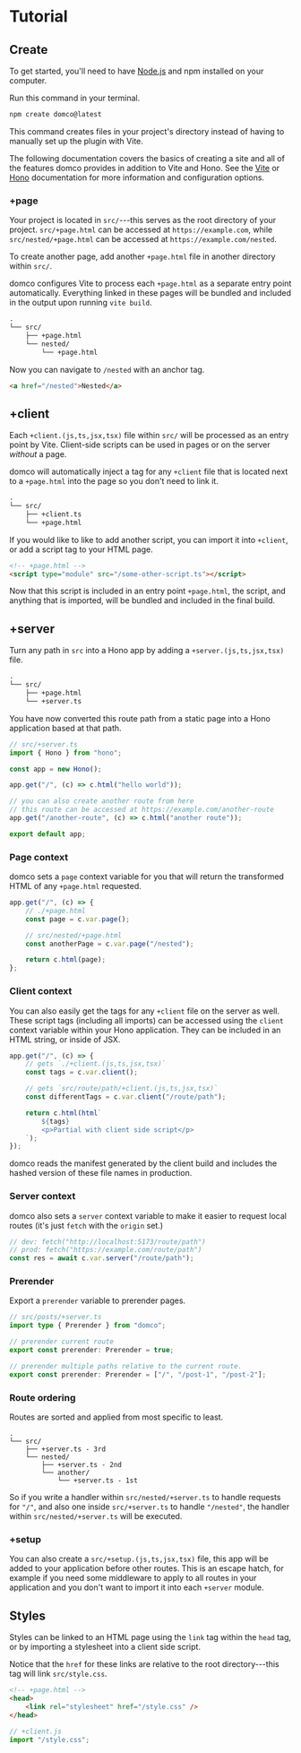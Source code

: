 # Tutorial

## Create

To get started, you'll need to have [Node.js](https://nodejs.org) and npm installed on your computer.

Run this command in your terminal.

```bash
npm create domco@latest
```

This command creates files in your project's directory instead of having to manually set up the plugin with Vite.

The following documentation covers the basics of creating a site and all of the features domco provides in addition to Vite and Hono. See the [Vite](https://vitejs.dev/) or [Hono](https://hono.dev) documentation for more information and configuration options.

### +page

Your project is located in `src/`---this serves as the root directory of your project. `src/+page.html` can be accessed at `https://example.com`, while `src/nested/+page.html` can be accessed at `https://example.com/nested`.

To create another page, add another `+page.html` file in another directory within `src/`.

domco configures Vite to process each `+page.html` as a separate entry point automatically. Everything linked in these pages will be bundled and included in the output upon running `vite build`.

```txt {5}
.
└── src/
	├── +page.html
	└── nested/
		└── +page.html
```

Now you can navigate to `/nested` with an anchor tag.

```html
<a href="/nested">Nested</a>
```

## +client

Each `+client.(js,ts,jsx,tsx)` file within `src/` will be processed as an entry point by Vite. Client-side scripts can be used in pages or on the server _without_ a page.

domco will automatically inject a tag for any `+client` file that is located next to a `+page.html` into the page so you don't need to link it.

```txt {3}
.
└── src/
	├── +client.ts
	└── +page.html
```

If you would like to like to add another script, you can import it into `+client`, or add a script tag to your HTML page.

```html
<!-- +page.html -->
<script type="module" src="/some-other-script.ts"></script>
```

Now that this script is included in an entry point `+page.html`, the script, and anything that is imported, will be bundled and included in the final build.

## +server

Turn any path in `src` into a Hono app by adding a `+server.(js,ts,jsx,tsx)` file.

```txt {4}
.
└── src/
	├── +page.html
	└── +server.ts
```

You have now converted this route path from a static page into a Hono application based at that path.

```ts
// src/+server.ts
import { Hono } from "hono";

const app = new Hono();

app.get("/", (c) => c.html("hello world"));

// you can also create another route from here
// this route can be accessed at https://example.com/another-route
app.get("/another-route", (c) => c.html("another route"));

export default app;
```

### Page context

domco sets a `page` context variable for you that will return the transformed HTML of any `+page.html` requested.

```ts
app.get("/", (c) => {
	// ./+page.html
	const page = c.var.page();

	// src/nested/+page.html
	const anotherPage = c.var.page("/nested");

	return c.html(page);
};
```

### Client context

You can also easily get the tags for any `+client` file on the server as well. These script tags (including all imports) can be accessed using the `client` context variable within your Hono application. They can be included in an HTML string, or inside of JSX.

```ts {3,9}
app.get("/", (c) => {
	// gets `./+client.(js,ts,jsx,tsx)`
	const tags = c.var.client();

	// gets `src/route/path/+client.(js,ts,jsx,tsx)`
	const differentTags = c.var.client("/route/path");

	return c.html(html`
		${tags}
		<p>Partial with client side script</p>
	`);
});
```

domco reads the manifest generated by the client build and includes the hashed version of these file names in production.

### Server context

domco also sets a `server` context variable to make it easier to request local routes (it's just `fetch` with the `origin` set.)

```ts
// dev: fetch("http://localhost:5173/route/path")
// prod: fetch("https://example.com/route/path")
const res = await c.var.server("/route/path");
```

### Prerender

Export a `prerender` variable to prerender pages.

```ts
// src/posts/+server.ts
import type { Prerender } from "domco";

// prerender current route
export const prerender: Prerender = true;

// prerender multiple paths relative to the current route.
export const prerender: Prerender = ["/", "/post-1", "/post-2"];
```

### Route ordering

Routes are sorted and applied from most specific to least.

```
.
└── src/
	├── +server.ts - 3rd
	└── nested/
		├── +server.ts - 2nd
		└── another/
			└── +server.ts - 1st
```

So if you write a handler within `src/nested/+server.ts` to handle requests for `"/"`, and also one inside `src/+server.ts` to handle `"/nested"`, the handler within `src/nested/+server.ts` will be executed.

### +setup

You can also create a `src/+setup.(js,ts,jsx,tsx)` file, this app will be added to your application before other routes. This is an escape hatch, for example if you need some middleware to apply to all routes in your application and you don't want to import it into each `+server` module.

## Styles

Styles can be linked to an HTML page using the `link` tag within the `head` tag, or by importing a stylesheet into a client side script.

Notice that the `href` for these links are relative to the root directory---this tag will link `src/style.css`.

```html
<!-- +page.html -->
<head>
	<link rel="stylesheet" href="/style.css" />
</head>
```

```js
// +client.js
import "/style.css";
```
